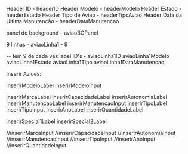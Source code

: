 Header ID - headerID
Header Modelo - headerModelo
Header Estado - headerEstado
Header Tipo de Aviao - headerTipoAviao
Header Data da Ultima Manutenção - headerDataManutencao

panel  do background - aviaoBGPanel

9 linhas - aviaoLinha1 - 9


-- tem 9 de cada vez
label ID's - aviaoLinha1ID
aviaoLinha1Modelo
aviaoLinha1Estado
aviaoLinha1Tipo
aviaoLinha1DataManutencao

Inserir Avioes:

inserirModeloLabel
inserirModeloInput

inserirMarcaLabel
inserirCapacidadeLabel
inserirAutonomiaLabel
inserirManutencaoLabel
inserirManutencaoInput
inserirTipoLabel
inserirTipoInput
inserirAnoLabel
inserirQuantidadeLabel

inserirSpecial1Label
inserirSpecial2Label

//inserirMarcaInput
//inserirCapacidadeInput
//inserirAutonomiaInput
//inserirManutencaoInput
//inserirTipoInput
//inserirAnoInput
//inserirQuantidadeInput